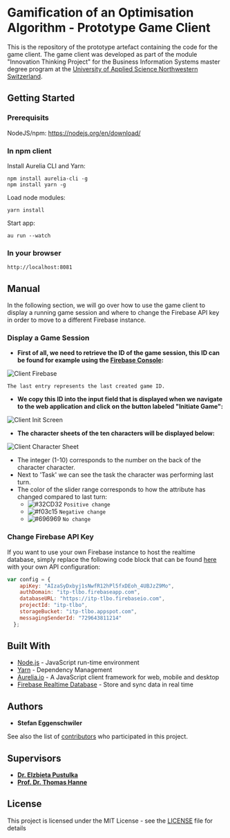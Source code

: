 # Gamiﬁcation of an Optimisation Algorithm - Prototype Game Client

This is the repository of the prototype artefact containing the code for the game client. The game client was developed as part of the module "Innovation Thinking Project" for the Business Information Systems master degree program at the [University of Applied Science Northwestern Switzerland](https://www.fhnw.ch/en/degree-programmes/business/msc-bis).

## Getting Started

### Prerequisits

NodeJS/npm: https://nodejs.org/en/download/

### In npm client
Install Aurelia CLI and Yarn:

```
npm install aurelia-cli -g
npm install yarn -g
```

Load node modules:
```
yarn install
```

Start app:
```
au run --watch
```
### In your browser
```
http://localhost:8081
```

## Manual
In the following section, we will go over how to use the game client to display a running game session and where to change the Firebase API key in order to move to a different Firebase instance.

### Display a Game Session

* **First of all, we need to retrieve the ID of the game session, this ID can be found for example using the [Firebase Console](https://console.firebase.google.com/):**

![Client Firebase](https://drive.switch.ch/index.php/s/uu0jnEqBLu2H9Xa/download?path=%2F&files=Client_Firebase.PNG)

```
The last entry represents the last created game ID.
```

* **We copy this ID into the input field that is displayed when we navigate to the web application and click on the button labeled "Initiate Game":**

![Client Init Screen](https://drive.switch.ch/index.php/s/uu0jnEqBLu2H9Xa/download?path=%2F&files=Client_Init.PNG)
* **The character sheets of the ten characters will be displayed below:**

![Client Character Sheet](https://drive.switch.ch/index.php/s/uu0jnEqBLu2H9Xa/download?path=%2F&files=Client_Sheet.PNG)

* The integer (1-10) corresponds to the number on the back of the character character.
* Next to 'Task' we can see the task the character was performing last turn.
* The color of the slider range corresponds to how the attribute has changed compared to last turn:
  * ![#32CD32](https://placehold.it/15/32CD32/000000?text=+) `Positive change`
  * ![#f03c15](https://placehold.it/15/f03c15/000000?text=+) `Negative change`
  * ![#696969](https://placehold.it/15/696969/000000?text=+) `No change`

### Change Firebase API Key

If you want to use your own Firebase instance to host the realtime database, simply replace the following code block that can be found [here](https://github.com/StefanEggenschwiler/TLBO-GameClient/blob/master/src/main.ts#L39) with your own API configuration:
```javascript
var config = {
    apiKey: "AIzaSyDxbyj1sNwfR12hPl5fxDEoh_4UBJzZ9Mo",
    authDomain: "itp-tlbo.firebaseapp.com",
    databaseURL: "https://itp-tlbo.firebaseio.com",
    projectId: "itp-tlbo",
    storageBucket: "itp-tlbo.appspot.com",
    messagingSenderId: "729643811214"
  };
```

## Built With

* [Node.js](https://nodejs.org/en/) - JavaScript run-time environment
* [Yarn](https://yarnpkg.com/lang/en/) - Dependency Management 
* [Aurelia.io](https://aurelia.io/) - A JavaScript client framework for web, mobile and desktop
* [Firebase Realtime Database](https://firebase.google.com/products/realtime-database/) - Store and sync data in real time

## Authors

* **Stefan Eggenschwiler**

See also the list of [contributors](https://github.com/StefanEggenschwiler/TLBO-GameClient/contributors) who participated in this project.

## Supervisors

* **[Dr. Elzbieta Pustulka](https://www.fhnw.ch/de/personen/elzbieta-pustulka)**
* **[Prof. Dr. Thomas Hanne](https://www.fhnw.ch/de/personen/thomas-hanne)**

## License

This project is licensed under the MIT License - see the [LICENSE](LICENSE) file for details
